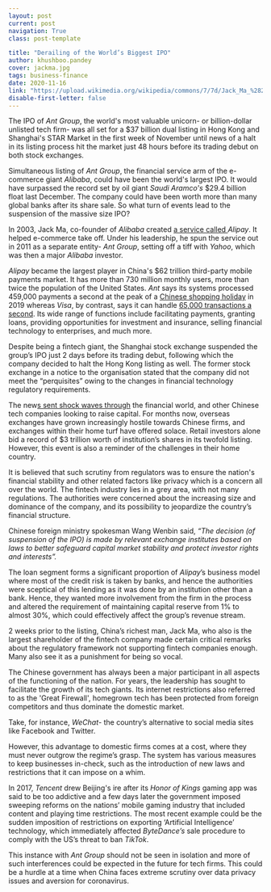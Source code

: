 ```yaml
---
layout: post
current: post
navigation: True
class: post-template

title: "Derailing of the World’s Biggest IPO"
author: khushboo.pandey
cover: jackma.jpg
tags: business-finance
date: 2020-11-16
link: "https://upload.wikimedia.org/wikipedia/commons/7/7d/Jack_Ma_%28292160777%29.jpg"
disable-first-letter: false
---
```

<p>The IPO of <em >Ant Group</em>, the world's most valuable unicorn- or billion-dollar unlisted tech firm- was all set for a $37 billion dual listing in Hong Kong and Shanghai's STAR Market in the first week of November until news of a halt in its listing process hit the market just 48 hours before its trading debut on both stock exchanges.&nbsp;</p><p>Simultaneous listing of <em >Ant Group</em>, the financial service arm of the e-commerce giant <em >Alibaba</em>, could have been the world's largest IPO. It would have surpassed the record set by oil giant <em >Saudi Aramco's</em> $29.4 billion float last December. The company could have been worth more than many global banks after its share sale. So what turn of events lead to the suspension of the massive size IPO?</p><p>In 2003, Jack Ma, co-founder of <em >Alibaba</em> created <a href="https://medium.com/alipay-and-the-world/finally-after-15-years-weve-found-alipay-s-very-first-buyer-jiao-zhengzhong-33d2c663d4f2" rel="noopener noreferrer" target="_blank" >a service called </a><em >Alipay</em>. It helped e-commerce take off. Under his leadership, he spun the service out in 2011 as a separate entity- <em >Ant Group</em>, setting off a tiff with <em >Yahoo</em>, which was then a major <em >Alibaba</em> investor.&nbsp;</p><p><em >Alipay</em> became the largest player in China's $62 trillion third-party mobile payments market. It has more than 730 million monthly users, more than twice the population of the United States. <em >Ant </em>says its systems processed 459,000 payments a second at the peak of a <a href="https://www.nytimes.com/2019/11/11/technology/alibaba-singles-day.html" rel="noopener noreferrer" target="_blank" >Chinese shopping holiday</a> in 2019 whereas <em >Visa</em>, by contrast, says it can handle <a href="https://usa.visa.com/dam/VCOM/download/corporate/media/visanet-technology/aboutvisafactsheet.pdf" rel="noopener noreferrer" target="_blank" >65,000 transactions a second</a>. Its wide range of functions include facilitating payments, granting loans, providing opportunities for investment and insurance, selling financial technology to enterprises, and much more.</p><p>Despite being a fintech giant, the Shanghai stock exchange suspended the group’s IPO just 2 days before its trading debut, following which the company decided to halt the Hong Kong listing as well. The former stock exchange in a notice to the organisation stated that the company did not meet the “perquisites” owing to the changes in financial technology regulatory requirements.&nbsp;</p><p>The new<a href="https://techcrunch.com/2020/11/03/pulled-ant-group-ipo-costs-alibaba-nearly-60b-in-market-cap/" rel="noopener noreferrer" target="_blank" >s sent shock waves through</a> the financial world, and other Chinese tech companies looking to raise capital. For months now, overseas exchanges have grown increasingly hostile towards Chinese firms, and exchanges within their home turf have offered solace. Retail investors alone bid a record of $3 trillion worth of institution’s shares in its twofold listing. However, this event is also a reminder of the challenges in their home country.&nbsp;&nbsp;&nbsp;</p><p>It is believed that such scrutiny from regulators was to ensure the nation's financial stability and other related factors like privacy which is a concern all over the world. The fintech industry lies in a grey area, with not many regulations. The authorities were concerned about the increasing size and dominance of the company, and its possibility to jeopardize the country’s financial structure.&nbsp;&nbsp;</p><p>Chinese foreign ministry spokesman Wang Wenbin said, <em >“The decision (of suspension of the IPO) is made by relevant exchange institutes based on laws to better safeguard capital market stability and protect investor rights and interests”.</em></p><p>The loan segment forms a significant proportion of <em >Alipay</em>’s business model where most of the credit risk is taken by banks, and hence the authorities were sceptical of this lending as it was done by an institution other than a bank. Hence, they wanted more involvement from the firm in the process and altered the requirement of maintaining capital reserve from 1% to almost 30%, which could effectively affect the group’s revenue stream.</p><p>2 weeks prior to the listing, China’s richest man, Jack Ma, who also is the largest shareholder of the fintech company made certain critical remarks about the regulatory framework not supporting fintech companies enough. Many also see it as a punishment for being so vocal.&nbsp;</p><p>The Chinese government has always been a major participant in all aspects of the functioning of the nation. For years, the leadership has sought to facilitate the growth of its tech giants. Its internet restrictions also referred to as the 'Great Firewall', homegrown tech has been protected from foreign competitors and thus dominate the domestic market.</p><p>Take, for instance, <em >WeChat</em>- the country’s alternative to social media sites like Facebook and Twitter.</p><p>However, this advantage to domestic firms comes at a cost, where they must never outgrow the regime’s grasp. The system has various measures to keep businesses in-check, such as the introduction of new laws and restrictions that it can impose on a whim.</p><p>In 2017, <em >Tencent</em> drew Beijing's ire after its <em >Honor of Kings</em> gaming app was said to be too addictive and a few days later the government imposed sweeping reforms on the nations’ mobile gaming industry that included content and playing time restrictions. The most recent example could be the sudden imposition of restrictions on exporting ‘Artificial Intelligence’ technology, which immediately affected <em >ByteDance’s</em> sale procedure to comply with the US’s threat to ban <em >TikTok</em>.&nbsp;&nbsp;</p><p>This instance with <em >Ant Group</em> should not be seen in isolation and more of such interferences could be expected in the future for tech firms. This could be a hurdle at a time when China faces extreme scrutiny over data privacy issues and aversion for coronavirus.&nbsp;&nbsp;</p>